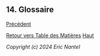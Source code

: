## 14. Glossaire

[Précédent](/docs/v1.0.0/fr/learn-by-coding-fr.md)

[Retour vers Table des Matières](/docs/v1.0.0/fr/toc-fr.md)
[Haut](#14-glossaire)

*Copyright (c) 2024 Eric Nantel*